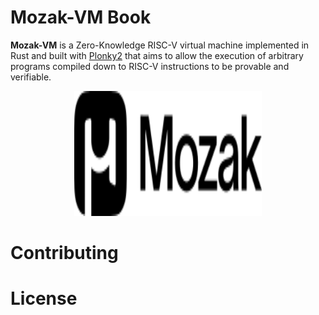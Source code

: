 # Mozak-VM Book

**Mozak-VM** is a Zero-Knowledge RISC-V virtual machine implemented in Rust and built with [Plonky2] that aims to allow the execution of arbitrary programs compiled down to RISC-V instructions to be provable and verifiable.

<p align="center">
<img src="assets/main-logo.svg" style="width:300px; height:200px">
</p>

# Contributing

# License

[Plonky2]: https://github.com/0xPolygonZero/plonky2
